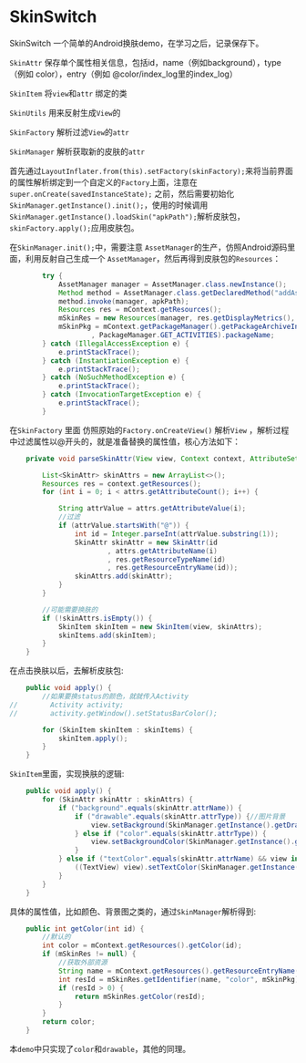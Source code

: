 # SkinSwitch
SkinSwitch
一个简单的Android换肤demo，在学习之后，记录保存下。

`SkinAttr` 保存单个属性相关信息，包括id，name（例如background），type（例如 color），entry（例如 @color/index_log里的index_log）

`SkinItem` 将`view`和`attr` 绑定的类

`SkinUtils` 用来反射生成`View`的

`SkinFactory` 解析过滤`View`的`attr`

`SkinManager` 解析获取新的皮肤的`attr`

首先通过`LayoutInflater.from(this).setFactory(skinFactory);`来将当前界面的属性解析绑定到一个自定义的`Factory`上面，注意在 ` super.onCreate(savedInstanceState);` 之前，然后需要初始化`SkinManager.getInstance().init();`，使用的时候调用`SkinManager.getInstance().loadSkin("apkPath");`解析皮肤包，`skinFactory.apply();`应用皮肤包。

在`SkinManager.init();`中，需要注意 `AssetManager`的生产，仿照Android源码里面，利用反射自己生成一个 `AssetManager`，然后再得到皮肤包的`Resources`：
```java
        try {
            AssetManager manager = AssetManager.class.newInstance();
            Method method = AssetManager.class.getDeclaredMethod("addAssetPath", String.class);
            method.invoke(manager, apkPath);
            Resources res = mContext.getResources();
            mSkinRes = new Resources(manager, res.getDisplayMetrics(), res.getConfiguration());
            mSkinPkg = mContext.getPackageManager().getPackageArchiveInfo(apkPath
                    , PackageManager.GET_ACTIVITIES).packageName;
        } catch (IllegalAccessException e) {
            e.printStackTrace();
        } catch (InstantiationException e) {
            e.printStackTrace();
        } catch (NoSuchMethodException e) {
            e.printStackTrace();
        } catch (InvocationTargetException e) {
            e.printStackTrace();
        }
```

在`SkinFactory` 里面 仿照原始的`Factory.onCreateView()` 解析`View` ，解析过程中过滤属性以@开头的，就是准备替换的属性值，核心方法如下：
```java
    private void parseSkinAttr(View view, Context context, AttributeSet attrs) {

        List<SkinAttr> skinAttrs = new ArrayList<>();
        Resources res = context.getResources();
        for (int i = 0; i < attrs.getAttributeCount(); i++) {

            String attrValue = attrs.getAttributeValue(i);
            //过滤
            if (attrValue.startsWith("@")) {
                int id = Integer.parseInt(attrValue.substring(1));
                SkinAttr skinAttr = new SkinAttr(id
                        , attrs.getAttributeName(i)
                        , res.getResourceTypeName(id)
                        , res.getResourceEntryName(id));
                skinAttrs.add(skinAttr);
            }
        }

        //可能需要换肤的
        if (!skinAttrs.isEmpty()) {
            SkinItem skinItem = new SkinItem(view, skinAttrs);
            skinItems.add(skinItem);
        }
    }
```

在点击换肤以后，去解析皮肤包:
```java
    public void apply() {
        //如果要换status的颜色，就就传入Activity
//        Activity activity;
//        activity.getWindow().setStatusBarColor();

        for (SkinItem skinItem : skinItems) {
            skinItem.apply();
        }
    }
```
`SkinItem`里面，实现换肤的逻辑:
```java
    public void apply() {
        for (SkinAttr skinAttr : skinAttrs) {
            if ("background".equals(skinAttr.attrName)) {
                if ("drawable".equals(skinAttr.attrType)) {//图片背景
                    view.setBackground(SkinManager.getInstance().getDrawable(skinAttr.id));
                } else if ("color".equals(skinAttr.attrType)) {
                    view.setBackgroundColor(SkinManager.getInstance().getColor(skinAttr.id));
                }
            } else if ("textColor".equals(skinAttr.attrName) && view instanceof TextView) {
                ((TextView) view).setTextColor(SkinManager.getInstance().getColor(skinAttr.id));
            }
        }
    }
```

具体的属性值，比如颜色、背景图之类的，通过`SkinManager`解析得到:
```java
    public int getColor(int id) {
        //默认的
        int color = mContext.getResources().getColor(id);
        if (mSkinRes != null) {
            //获取外部资源
            String name = mContext.getResources().getResourceEntryName(id);
            int resId = mSkinRes.getIdentifier(name, "color", mSkinPkg);
            if (resId > 0) {
                return mSkinRes.getColor(resId);
            }
        }
        return color;
    }
```

本`demo`中只实现了`color`和`drawable`，其他的同理。